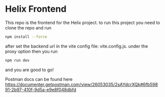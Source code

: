 # Helix Frontend

This repo is the frontend for the Helix project.
to run this project you need to clone the repo and run

```bash
npm install --force
```

after set the backend url in the vite config file: vite.config.js. under the proxy option
then you run

```bash
npm run dev
```

and you are good to go!

Postman docs can be found here https://documenter.getpostman.com/view/26053035/2sAYdcrXQk#6fb59891-2b97-410f-9d5a-e9e8f048dbfd
